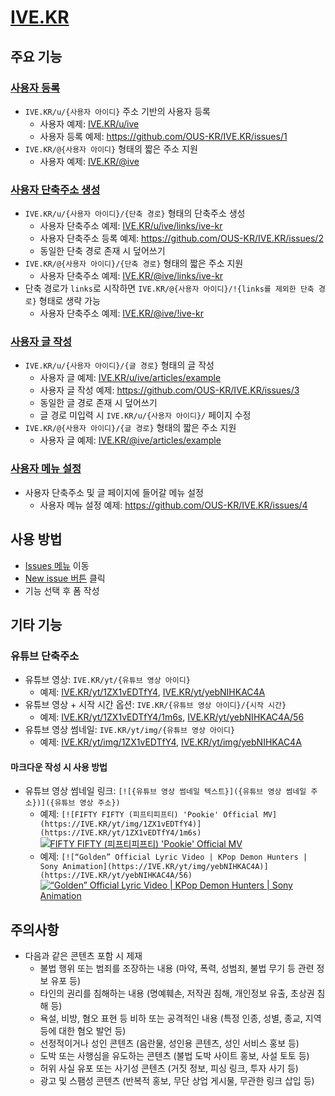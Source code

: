 # [IVE.KR](https://ive.kr)

## 주요 기능

### [사용자 등록](https://github.com/OUS-KR/IVE.KR/issues/new?template=01-user-register-by-issue.yml)

- `IVE.KR/u/{사용자 아이디}` 주소 기반의 사용자 등록
  - 사용자 예제: [IVE.KR/u/ive](https://ive.kr/u/ive)
  - 사용자 등록 예제: https://github.com/OUS-KR/IVE.KR/issues/1
- `IVE.KR/@{사용자 아이디}` 형태의 짧은 주소 지원
  - 사용자 예제: [IVE.KR/@ive](https://ive.kr/@ive)

### [사용자 단축주소 생성](https://github.com/OUS-KR/IVE.KR/issues/new?template=02-user-short-url-register-by-issue.yml)

- `IVE.KR/u/{사용자 아이디}/{단축 경로}` 형태의 단축주소 생성
  - 사용자 단축주소 예제: [IVE.KR/u/ive/links/ive-kr](https://ive.kr/u/ive/links/ive-kr)
  - 사용자 단축주소 등록 예제: https://github.com/OUS-KR/IVE.KR/issues/2
  - 동일한 단축 경로 존재 시 덮어쓰기
- `IVE.KR/@{사용자 아이디}/{단축 경로}` 형태의 짧은 주소 지원
  - 사용자 단축주소 예제: [IVE.KR/@ive/links/ive-kr](https://ive.kr/@ive/links/ive-kr)
- 단축 경로가 `links`로 시작하면 `IVE.KR/@{사용자 아이디}/!{links를 제외한 단축 경로}` 형태로 생략 가능
  - 사용자 단축주소 예제: [IVE.KR/@ive/!ive-kr](https://ive.kr/@ive/!ive-kr)

### [사용자 글 작성](https://github.com/OUS-KR/IVE.KR/issues/new?template=03-user-article-writing-by-issue.yml)

- `IVE.KR/u/{사용자 아이디}/{글 경로}` 형태의 글 작성
  - 사용자 글 예제: [IVE.KR/u/ive/articles/example](https://ive.kr/u/ive/articles/example)
  - 사용자 글 작성 예제: https://github.com/OUS-KR/IVE.KR/issues/3
  - 동일한 글 경로 존재 시 덮어쓰기
  - 글 경로 미입력 시 `IVE.KR/u/{사용자 아이디}/` 페이지 수정
- `IVE.KR/@{사용자 아이디}/{글 경로}` 형태의 짧은 주소 지원
  - 사용자 글 예제: [IVE.KR/@ive/articles/example](https://ive.kr/@ive/articles/example)
 
### [사용자 메뉴 설정](https://github.com/OUS-KR/IVE.KR/issues/new?template=04-user-menu-setting-by-issue.yml)

- 사용자 단축주소 및 글 페이지에 들어갈 메뉴 설정
  - 사용자 메뉴 설정 예제: https://github.com/OUS-KR/IVE.KR/issues/4

## 사용 방법

- [Issues 메뉴](https://github.com/OUS-KR/IVE.KR/issues) 이동
- [New issue 버튼](https://github.com/OUS-KR/IVE.KR/issues/new/choose) 클릭
- 기능 선택 후 폼 작성

## 기타 기능

### 유튜브 단축주소

- 유튜브 영상: `IVE.KR/yt/{유튜브 영상 아이디}`
  - 예제: [IVE.KR/yt/1ZX1vEDTfY4](https://ive.kr/yt/1ZX1vEDTfY4), [IVE.KR/yt/yebNIHKAC4A](https://ive.kr/yt/yebNIHKAC4A)
- 유튜브 영상 + 시작 시간 옵션: `IVE.KR/{유튜브 영상 아이디}/{시작 시간}`
  - 예제: [IVE.KR/yt/1ZX1vEDTfY4/1m6s](https://ive.kr/yt/1ZX1vEDTfY4/1m6s), [IVE.KR/yt/yebNIHKAC4A/56](https://ive.kr/yt/yebNIHKAC4A/56)
- 유튜브 영상 썸네일: `IVE.KR/yt/img/{유튜브 영상 아이디}`
  - 예제: [IVE.KR/yt/img/1ZX1vEDTfY4](https://ive.kr/yt/img/1ZX1vEDTfY4), [IVE.KR/yt/img/yebNIHKAC4A](https://ive.kr/yt/img/yebNIHKAC4A)

#### 마크다운 작성 시 사용 방법

- 유튜브 영상 썸네일 링크: `[![{유튜브 영상 썸네일 텍스트}]({유튜브 영상 썸네일 주소})]({유튜브 영상 주소})`
  - 예제: `[![FIFTY FIFTY (피프티피프티) 'Pookie' Official MV](https://IVE.KR/yt/img/1ZX1vEDTfY4)](https://IVE.KR/yt/1ZX1vEDTfY4/1m6s)`
  [![FIFTY FIFTY (피프티피프티) 'Pookie' Official MV](https://IVE.KR/yt/img/1ZX1vEDTfY4)](https://IVE.KR/yt/1ZX1vEDTfY4/1m6s)
  - 예제: `[![“Golden” Official Lyric Video | KPop Demon Hunters | Sony Animation](https://IVE.KR/yt/img/yebNIHKAC4A)](https://IVE.KR/yt/yebNIHKAC4A/56)`
  [![“Golden” Official Lyric Video | KPop Demon Hunters | Sony Animation](https://IVE.KR/yt/img/yebNIHKAC4A)](https://IVE.KR/yt/yebNIHKAC4A/56)

## 주의사항

- 다음과 같은 콘텐츠 포함 시 제재
  - 불법 행위 또는 범죄를 조장하는 내용 (마약, 폭력, 성범죄, 불법 무기 등 관련 정보 유포 등)
  - 타인의 권리를 침해하는 내용 (명예훼손, 저작권 침해, 개인정보 유출, 초상권 침해 등)
  - 욕설, 비방, 혐오 표현 등 비하 또는 공격적인 내용 (특정 인종, 성별, 종교, 지역 등에 대한 혐오 발언 등)
  - 선정적이거나 성인 콘텐츠 (음란물, 성인용 콘텐츠, 성인 서비스 홍보 등)
  - 도박 또는 사행심을 유도하는 콘텐츠 (불법 도박 사이트 홍보, 사설 토토 등)
  - 허위 사실 유포 또는 사기성 콘텐츠 (거짓 정보, 피싱 링크, 투자 사기 등)
  - 광고 및 스팸성 콘텐츠 (반복적 홍보, 무단 상업 게시물, 무관한 링크 삽입 등)